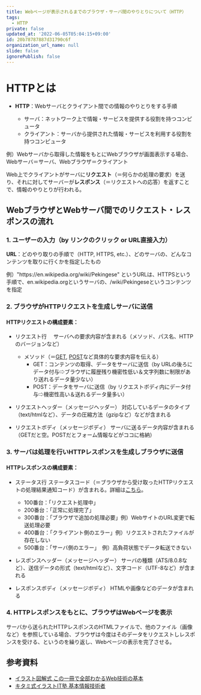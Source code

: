 ```yaml
---
title: Webページが表示されるまでのブラウザ・サーバ間のやりとりについて（HTTP）
tags:
  - HTTP
private: false
updated_at: '2022-06-05T05:04:15+09:00'
id: 20b78787887d31790c6f
organization_url_name: null
slide: false
ignorePublish: false
---
```

# HTTPとは

- **HTTP**：Webサーバとクライアント間での情報のやりとりをする手順

    - サーバ：ネットワーク上で情報・サービスを提供する役割を持つコンピュータ
    - クライアント：サーバから提供された情報・サービスを利用する役割を持つコンピュータ
    
例）Webサーバから取得した情報をもとにWebブラウザが画面表示する場合、Webサーバ＝サーバ、Webブラウザ＝クライアント

Web上でクライアントがサーバに**リクエスト**（＝何らかの処理の要求）を送り、それに対してサーバーが**レスポンス**（＝リクエストへの応答）を返すことで、情報のやりとりが行われる。

## WebブラウザとWebサーバ間でのリクエスト・レスポンスの流れ

### 1. ユーザーの入力（by リンクのクリック or URL直接入力）
**URL**：どのやり取りの手順で（HTTP, HTTPS, etc.）、どのサーバの、どんなコンテンツを取りに行くかを指定したもの

例）"https:\//en.wikipedia.org/wiki/Pekingese" というURLは、HTTPSという手順で、en.wikipedia.orgというサーバの、/wiki/Pekingeseというコンテンツを指定

### 2. ブラウザがHTTPリクエストを生成しサーバに送信

#### HTTPリクエストの構成要素：
- リクエスト行　
サーバへの要求内容が含まれる（メソッド、パス名、HTTPのバージョンなど）
    - メソッド（＝<u>GET</u>, <u>POST</u>など具体的な要求内容を伝える）
        - GET：コンテンツの取得、データをサーバに送信（by URLの後ろにデータ付与⇨ブラウザに履歴残り機密性低い＆文字列数に制限があり送れるデータ量少ない）
        - POST：データをサーバに送信（by リクエストボディ内にデータ付与⇨機密性高い＆送れるデータ量多い）
        
- リクエストヘッダー（メッセージヘッダー）
	対応しているデータのタイプ（text/htmlなど）、データの圧縮方法（gzipなど）などが含まれる 
   
- リクエストボディ（メッセージボディ）
	サーバに送るデータ内容が含まれる（GETだと空。POSTだとフォーム情報などがココに格納）
 
### 3. サーバは処理を行いHTTPレスポンスを生成しブラウザに送信

#### HTTPレスポンスの構成要素：

- ステータス行
       ステータスコード（＝ブラウザから受け取ったHTTPリクエストの処理結果通知コード）が含まれる。詳細は[こちら](https://gist.github.com/rosylilly/3401612)。
    - 100番台：「リクエスト処理中」
    - 200番台：「正常に処理完了」
    - 300番台：「ブラウザで追加の処理必要」例）WebサイトのURL変更で転送処理必要
    - 400番台：「クライアント側のエラー」例）リクエストされたファイルが存在しない
    - 500番台：「サーバ側のエラー」　例）高負荷状態でデータ転送できない

- レスポンスヘッダー（メッセージヘッダー）
	サーバの種類（ATS/8.0.8など）、送信データの形式（text/htmlなど）、文字コード（UTF-8など）が含まれる

- レスポンスボディ（メッセージボディ）
	HTMLや画像などのデータが含まれる

### 4. HTTPレスポンスをもとに、ブラウザはWebページを表示
サーバから送られたHTTPレスポンスのHTMLファイルで、他のファイル（画像など）を参照している場合、ブラウザは今度はそのデータをリクエストしレスポンスを受ける、というのを繰り返し、Webページの表示を完了させる。

## 参考資料
- [イラスト図解式 この一冊で全部わかるWeb技術の基本](https://amzn.to/3NiQ1SJ)
- [キタミ式イラストIT塾 基本情報技術者](https://amzn.to/3Nn1Ya9)

